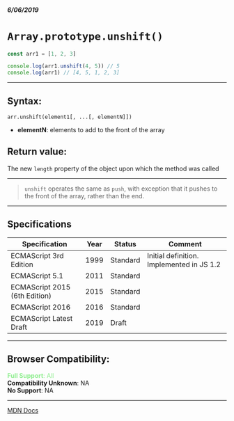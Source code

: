 ##### 6/06/2019
# `Array.prototype.unshift()`

```js
const arr1 = [1, 2, 3]

console.log(arr1.unshift(4, 5)) // 5
console.log(arr1) // [4, 5, 1, 2, 3]
```

---

## Syntax:
`arr.unshift(element1[, ...[, elementN]])`

* **elementN**: elements to add to the front of the array

## Return value:
The new `length` property of the object upon which the method was called

---

  >`unshift` operates the same as `push`, with exception that it pushes to the front of the array, rather than the end.

---

## Specifications
| Specification | Year | Status | Comment |
|---|---|---|---|
| ECMAScript 3rd Edition | 1999 | Standard | Initial definition. Implemented in JS 1.2 |
| ECMAScript 5.1 | 2011 | Standard |  |
| ECMAScript 2015 (6th Edition) | 2015 | Standard |  |
| ECMAScript 2016 | 2016 | Standard |  |
| ECMAScript Latest Draft | 2019 | Draft |  |

---

## Browser Compatibility:
<span style="color: lightgreen">**Full Support**: All</span>  
**Compatibility Unknown**: NA  
**No Support**: NA

---

[MDN Docs](https://developer.mozilla.org/en-US/docs/Web/JavaScript/Reference/Global_Objects/Array/unshift)